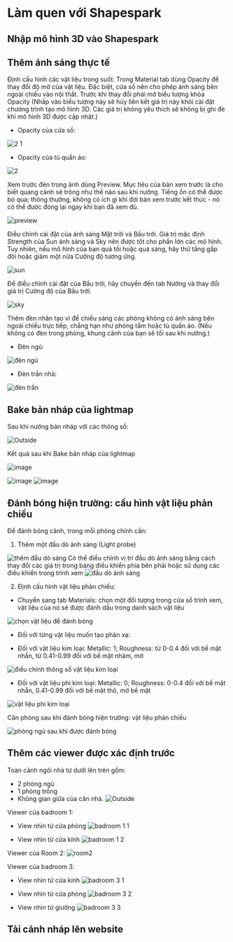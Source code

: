 # Làm quen với Shapespark

## Nhập mô hình 3D vào Shapespark

## Thêm ánh sáng thực tế
Định cấu hình các vật liệu trong suốt: Trong Material tab dùng Opacity để thay đổi độ mờ của vật liệu. Đặc biệt, cửa sổ nên cho phép ánh sáng bên ngoài chiếu vào nội thất.
Trước khi thay đổi phải mở biểu tượng khóa Opacity  (Nhấp vào biểu tượng này sẽ hủy liên kết giá trị này khỏi cài đặt chương trình tạo mô hình 3D. Các giá trị không yêu thích sẽ không bị ghi đè khi mô hình 3D được cập nhật.)

- Opacity của cửa sổ:

![2 1](https://user-images.githubusercontent.com/91942026/138594260-b0345811-af36-4fef-a61e-c6b43a70a545.png)

- Opacity của tủ quần áo:

![2](https://user-images.githubusercontent.com/91942026/138594270-23118c71-356a-439f-8b91-897d54cf20ca.png)

Xem trước đèn trong ảnh dùng Preview. Mục tiêu của bản xem trước là cho biết quang cảnh sẽ trông như thế nào sau khi nướng. Tiếng ồn có thể được bỏ qua; thông thường, không có ích gì khi đợi bản xem trước kết thúc - nó có thể được đóng lại ngay khi bạn đã xem đủ.

![preview](https://user-images.githubusercontent.com/91942026/138594345-c44c6304-8c13-4362-b8bc-f2e9165dcb95.png)

Điều chỉnh cài đặt của ánh sáng Mặt trời và Bầu trời. Giá trị mặc định Strength của Sun ánh sáng và Sky nên được tốt cho phần lớn các mô hình. Tuy nhiên, nếu mô hình của bạn quá tối hoặc quá sáng, hãy thử tăng gấp đôi hoặc giảm một nửa Cường độ tương ứng.

![sun](https://user-images.githubusercontent.com/91942026/138594603-fb841da5-9b4d-4c13-a5b6-ce0b2d434fec.png)

Để điều chỉnh cài đặt của Bầu trời, hãy chuyển đến tab Nướng và thay đổi giá trị Cường độ của Bầu trời.

![sky](https://user-images.githubusercontent.com/91942026/138594676-00055547-2cd4-4b80-9ff5-4f8c7ddc8ea8.png)

Thêm đèn nhân tạo vì để chiếu sáng các phòng không có ánh sáng bên ngoài chiếu trực tiếp, chẳng hạn như phòng tắm hoặc tủ quần áo. (Nếu không có đèn trong phòng, khung cảnh của bạn sẽ tối sau khi nướng.)

- Đèn ngủ:

![đèn ngủ](https://user-images.githubusercontent.com/91942026/138594932-7fa7b93f-b67e-4dee-a155-c90c7c482e70.png)

- Đèn trần nhà:

![đèn trần](https://user-images.githubusercontent.com/91942026/138594939-78e42dad-6be8-42dd-92f0-fe5c1f1492b0.png)


## Bake bản nháp của lightmap
Sau khi nướng bản nháp với các thông số:

![Outside](https://user-images.githubusercontent.com/91117385/138549155-f8dff618-90ab-4d14-8465-90f4aaf380a5.png)

Kết quả sau khi Bake bản nháp của lightmap


![image](https://user-images.githubusercontent.com/91117385/138595473-2d1b8c43-c653-4ce9-a03d-9332329b7edb.png)

![image](https://user-images.githubusercontent.com/91117385/138595624-0da51c3e-e3ff-4d9b-a632-272a556a56b3.png)
![image](https://user-images.githubusercontent.com/91117385/138595796-72403538-d033-4e7a-a0d3-414a1663ccdd.png)



## Đánh bóng hiện trường: cấu hình vật liệu phản chiếu
Để đánh bóng cảnh, trong mỗi phòng chính cần:
1. Thêm một đầu dò ánh sáng (Light probe)

![thêm đầu dò sáng](https://user-images.githubusercontent.com/74582114/138589226-14d52ea9-2a0b-4ecf-aeb0-f0b83dc01a40.png)
Có thể điều chỉnh vị trí đầu dò ánh sáng bằng cách thay đổi các giá trị trong bảng điều khiển phía bên phải hoặc sử dụng các điều khiển trong trình xem
![đầu dò ánh sáng](https://user-images.githubusercontent.com/74582114/138589262-d12477b6-1199-4bdc-8c5b-6e1511394c3f.png)

2. Định cấu hình vật liệu phản chiếu:
- Chuyển sang tab Materials: chọn một đối tượng trong cửa sổ trình xem, vật liệu của nó sẽ được đánh dấu trong danh sách vật liệu

![chọn vật liệu để đánh bóng](https://user-images.githubusercontent.com/74582114/138589452-01df5311-1e64-4552-9610-d80cdc7e4e1b.png)

- Đối với từng vật liệu muốn tạo phản xạ:
+ Đối với vật liệu kim loại: Metallic: 1; Roughness: từ 0-0.4 đối với bề mặt nhẵn, từ 0.41-0.99 đối với bề mặt nhám, mờ

![điều chỉnh thông số vật liệu kim loại](https://user-images.githubusercontent.com/74582114/138589685-4d5c26e6-befa-40ed-afb8-01bfaa6e5fbb.png)

+ Đối với vật liệu phi kim loại: Metallic: 0; Roughness: 0-0.4 đối với bề mặt nhẵn, 0.41-0.99 đối với bề mặt thô, mờ bề mặt

![vật liệu phi kim loại](https://user-images.githubusercontent.com/74582114/138589796-fcb4649b-774e-4bc8-ad65-427e2ef02663.png)

Căn phòng sau khi đánh bóng hiện trường: vật liệu phản chiếu

![phòng ngủ sau khi được đánh bóng](https://user-images.githubusercontent.com/74582114/138589886-2340a679-685a-4bdd-922b-06edefc75505.png)

## Thêm các viewer được xác định trước

Toàn cảnh ngôi nhà từ dưới lên trên gồm:
- 2 phòng ngủ
- 1 phòng trống
- Không gian giữa của căn nhà.
![Outside](https://user-images.githubusercontent.com/84367730/138488651-b61bfb12-157a-451d-a358-80c42bc1ce48.png)


Viewer của badroom 1: 

- View nhìn từ cửa phòng 
![badroom 1 1](https://user-images.githubusercontent.com/84367730/138488751-c8d3a7d4-95a3-4e78-b009-eded677967a5.png)

- View nhìn từ cửa kính
![badroom 1 2](https://user-images.githubusercontent.com/84367730/138488830-1a4b9582-e78f-4153-a4ce-60a019e69dc2.png)

Viewer của Room 2: 
![room2](https://user-images.githubusercontent.com/84367730/138488903-e7eb4ac6-a879-4c73-bca3-fad1a01d18ac.png)

Viewer của badroom 3: 
- View nhìn từ cửa kính
![badroom 3 1](https://user-images.githubusercontent.com/84367730/138488968-e6675405-2d8d-4574-8882-4493d938d5cf.png)

- View nhìn từ cửa phòng
![badroom 3 2](https://user-images.githubusercontent.com/84367730/138489012-4a22ff95-558d-42e3-9260-15ef5101fad5.png)

- View nhìn từ giường 
![badroom 3 3](https://user-images.githubusercontent.com/84367730/138489058-61a08473-d862-4db2-9ef2-3b122f29672e.png)


## Tải cảnh nháp lên website
